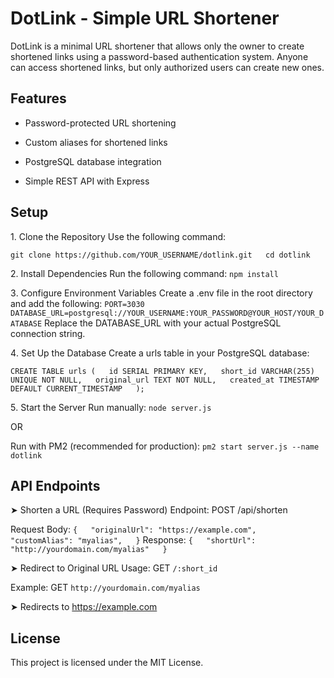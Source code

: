 # DotLink - Simple URL Shortener
DotLink is a minimal URL shortener that allows only the owner to create shortened links using a password-based authentication system. Anyone can access shortened links, but only authorized users can create new ones.

## Features
- Password-protected URL shortening

- Custom aliases for shortened links

- PostgreSQL database integration

- Simple REST API with Express

## Setup
1️. Clone the Repository
Use the following command:

``git clone https://github.com/YOUR_USERNAME/dotlink.git  
cd dotlink``

2️. Install Dependencies
Run the following command:
`npm install`

3️. Configure Environment Variables
Create a .env file in the root directory and add the following:
`PORT=3030  
DATABASE_URL=postgresql://YOUR_USERNAME:YOUR_PASSWORD@YOUR_HOST/YOUR_DATABASE`
Replace the DATABASE_URL with your actual PostgreSQL connection string.

4️. Set Up the Database
Create a urls table in your PostgreSQL database:

`CREATE TABLE urls (  
    id SERIAL PRIMARY KEY,  
    short_id VARCHAR(255) UNIQUE NOT NULL,  
    original_url TEXT NOT NULL,  
    created_at TIMESTAMP DEFAULT CURRENT_TIMESTAMP  
);`

5️. Start the Server
Run manually:
`node server.js`

OR

Run with PM2 (recommended for production):
`pm2 start server.js --name dotlink`

## API Endpoints
➤ Shorten a URL (Requires Password)
Endpoint:
POST /api/shorten

Request Body:
`{  
  "originalUrl": "https://example.com",  
  "customAlias": "myalias",  
}`
Response:
`{  
  "shortUrl": "http://yourdomain.com/myalias"  
}`

➤ Redirect to Original URL
Usage:
GET `/:short_id`

Example:
GET `http://yourdomain.com/myalias`

➤ Redirects to https://example.com

## License
This project is licensed under the MIT License.

